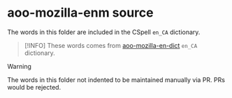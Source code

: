 # aoo-mozilla-enm source

The words in this folder are included in the CSpell `en_CA` dictionary.

> [!INFO]
> These words comes from [aoo-mozilla-en-dict](https://github.com/marcoagpinto/aoo-mozilla-en-dict) `en_CA` dictionary.

> [!WARNING]
> The words in this folder not indented to be maintained manually via PR.
> PRs would be rejected.

